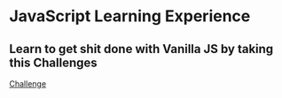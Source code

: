 # JavaScript Learning Experience

## Learn to get shit done with Vanilla JS by taking this Challenges
[Challenge](https://javascript30.com/)